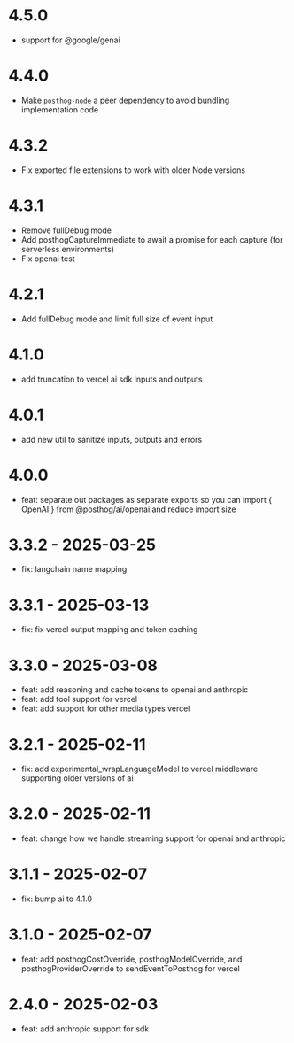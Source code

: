 # 4.5.0

- support for @google/genai

# 4.4.0

- Make `posthog-node` a peer dependency to avoid bundling implementation code

# 4.3.2

- Fix exported file extensions to work with older Node versions

# 4.3.1

- Remove fullDebug mode
- Add posthogCaptureImmediate to await a promise for each capture (for serverless environments)
- Fix openai test

# 4.2.1

- Add fullDebug mode and limit full size of event input

# 4.1.0

- add truncation to vercel ai sdk inputs and outputs

# 4.0.1

- add new util to sanitize inputs, outputs and errors

# 4.0.0

- feat: separate out packages as separate exports so you can import { OpenAI } from @posthog/ai/openai and reduce import size

# 3.3.2 - 2025-03-25

- fix: langchain name mapping

# 3.3.1 - 2025-03-13

- fix: fix vercel output mapping and token caching

# 3.3.0 - 2025-03-08

- feat: add reasoning and cache tokens to openai and anthropic
- feat: add tool support for vercel
- feat: add support for other media types vercel

# 3.2.1 - 2025-02-11

- fix: add experimental_wrapLanguageModel to vercel middleware supporting older versions of ai

# 3.2.0 - 2025-02-11

- feat: change how we handle streaming support for openai and anthropic

# 3.1.1 - 2025-02-07

- fix: bump ai to 4.1.0

# 3.1.0 - 2025-02-07

- feat: add posthogCostOverride, posthogModelOverride, and posthogProviderOverride to sendEventToPosthog for vercel

# 2.4.0 - 2025-02-03

- feat: add anthropic support for sdk
